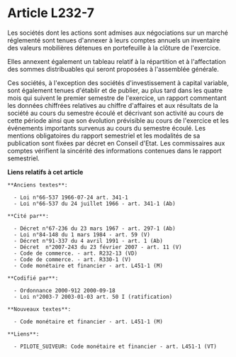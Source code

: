# Article L232-7

Les sociétés dont les actions sont admises aux négociations sur un marché réglementé sont tenues d'annexer à leurs comptes
annuels un inventaire des valeurs mobilières détenues en portefeuille à la clôture de l'exercice.

Elles annexent également un tableau relatif à la répartition et à l'affectation des sommes distribuables qui seront proposées
à l'assemblée générale.

Ces sociétés, à l'exception des sociétés d'investissement à capital variable, sont également tenues d'établir et de publier,
au plus tard dans les quatre mois qui suivent le premier semestre de l'exercice, un rapport commentant les données chiffrées
relatives au chiffre d'affaires et aux résultats de la société au cours du semestre écoulé et décrivant son activité au cours
de cette période ainsi que son évolution prévisible au cours de l'exercice et les événements importants survenus au cours du
semestre écoulé. Les mentions obligatoires du rapport semestriel et les modalités de sa publication sont fixées par décret en
Conseil d'Etat. Les commissaires aux comptes vérifient la sincérité des informations contenues dans le rapport semestriel.

**Liens relatifs à cet article**

	**Anciens textes**:

	  - Loi n°66-537 1966-07-24 art. 341-1
	  - Loi n°66-537 du 24 juillet 1966 - art. 341-1 (Ab)

	**Cité par**:

	  - Décret n°67-236 du 23 mars 1967 - art. 297-1 (Ab)
	  - Loi n°84-148 du 1 mars 1984 - art. 59 (V)
	  - Décret n°91-337 du 4 avril 1991 - art. 1 (Ab)
	  - Décret  n°2007-243 du 23 février 2007 - art. 11 (V)
	  - Code de commerce. - art. R232-13 (VD)
	  - Code de commerce. - art. R330-1 (V)
	  - Code monétaire et financier - art. L451-1 (M)

	**Codifié par**:

	  - Ordonnance 2000-912 2000-09-18
	  - Loi n°2003-7 2003-01-03 art. 50 I (ratification)

	**Nouveaux textes**:

	  - Code monétaire et financier - art. L451-1 (M)

	**Liens**:

	  - PILOTE_SUIVEUR: Code monétaire et financier - art. L451-1 (VT)
